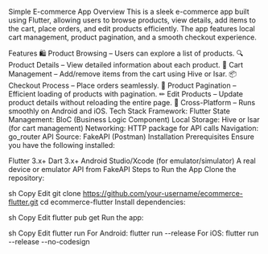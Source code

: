 Simple E-commerce App
Overview
This is a sleek e-commerce app built using Flutter, allowing users to browse products, view details, add items to the cart, place orders, and edit products efficiently. The app features local cart management, product pagination, and a smooth checkout experience.

Features
🛍 Product Browsing – Users can explore a list of products.
🔍 Product Details – View detailed information about each product.
🛒 Cart Management – Add/remove items from the cart using Hive or Isar.
📦 Checkout Process – Place orders seamlessly.
📜 Product Pagination – Efficient loading of products with pagination.
✏ Edit Products – Update product details without reloading the entire page.
📱 Cross-Platform – Runs smoothly on Android and iOS.
Tech Stack
Framework: Flutter
State Management: BloC (Business Logic Component)
Local Storage: Hive or Isar (for cart management)
Networking: HTTP package for API calls
Navigation: go_router
API Source: FakeAPI (Postman)
Installation
Prerequisites
Ensure you have the following installed:

Flutter 3.x+
Dart 3.x+
Android Studio/Xcode (for emulator/simulator)
A real device or emulator
API from FakeAPI
Steps to Run the App
Clone the repository:

sh
Copy
Edit
git clone https://github.com/your-username/ecommerce-flutter.git
cd ecommerce-flutter
Install dependencies:

sh
Copy
Edit
flutter pub get
Run the app:

sh
Copy
Edit
flutter run
For Android: flutter run --release
For iOS: flutter run --release --no-codesign
 
 
